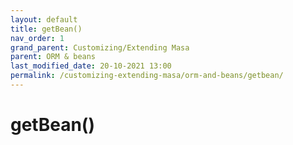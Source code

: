 ```yaml
---
layout: default
title: getBean()
nav_order: 1
grand_parent: Customizing/Extending Masa
parent: ORM & beans
last_modified_date: 20-10-2021 13:00
permalink: /customizing-extending-masa/orm-and-beans/getbean/
---
```


# getBean()
